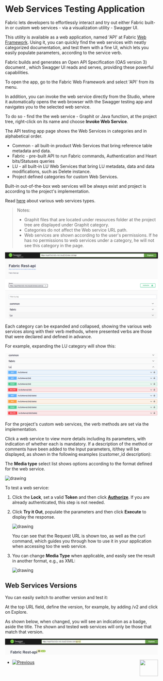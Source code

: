 # Web Services Testing Application

Fabric lets developers to effortlessly interact and try out either Fabric built-in or custom web services - via a visualization utility - Swagger UI.

This utility is available as a web application, named 'API' at Fabric [Web Framework]("/articles/30_web_framework/01_web_framework_overview.md" ). Using it, you can quickly find the web services with neatly categorized documentation, and test them with a fine UI, which lets you easily populate parameters, according to the service verb. 

Fabric builds and generates an Open API Specification (OAS version 3) document , which Swagger UI reads and serves, providing these powerful capabilities.

To open the app, go to the Fabric Web Framework and select 'API' from its menu.

<studio>

In addition, you can invoke the web service directly from the Studio, where it automatically opens the web browser with the Swagger testing app and navigates you to the selected web service.

To do so - find the the web service - Graphit or Java function, at the project tree, right-click on its name and choose **Invoke Web Service**.

</studio>



The API testing app page shows the Web Services in categories and in alphabetical order. 


   * Common - all built-in product Web Services that bring reference table metadata and data. 
   * Fabric - pre-built API to run Fabric commands, Authentication and Heart bits/Statuses queries   
   * LU - all built-in LU Web Services that bring LU metadata, data and data modifications, such as Delete instance.
   * Project defined categories for custom Web Services.

Built-in out-of-the-box web services will be always exist and project is according to the project's implementation. 

Read [here](01_web_services_overview.md) about various web services types.



> Notes: 
>
> * Graphit files that are located under resources folder at the project tree are displayed under Graphit category.
> * Categories do not affect the Web service URL path.
> * Web services are shown according to the user's permissions. If he has no permissions to web services under a category, he will not see this category in the page.



<img src="images/swagger_base.png" alt=""/>



Each category can be expanded and collapsed, showing the various web services along with their verb methods, where presented verbs are those that were declared and defined in advance. 

For example, expanding the LU category will show this:

<img src="images/swagger_LU.png" alt="drawing"/>

For the project's custom web services, the verb methods are set via the implementation. 



Click a web service to view more details including its parameters, with indication of whether each is mandatory. If a description of the method or comments have been added to the Input parameters, it/they will be displayed, as shown in the following examples (customer_id description):



The **Media type** select list shows options according to the format defined for the web service. 

<img src="images/Web-Service-Swagger-2.png" alt="drawing"/>



To test a web service:

1. Click the **Lock**, set a valid **Token** and then click [**Authorize**](/articles/17_fabric_credentials/02_fabric_credentials_commands.md#web-services-authorization). If you are already authenticated, this step is not needed. 

2. Click **Try it Out**, populate the parameters and then click **Execute** to display the response.

    <img src="images/Web-Service-Swagger-3.png" alt="drawing"/>

    You can see that the Request URL is shown too, as well as the curl command, which guides you through how to use it in your application when accessing too the web service.

3. You can change **Media Type** when applicable, and easily see the result in another format, e.g., as XML:

   <img src="images/Web-Service-Swagger-5.png" alt="drawing"/>



## Web Services Versions

You can easily switch to another version and test it: 

At the top URL field, define the version, for example, by adding /v2 and click on Explore. 

As shown below, when changed, you will see an indication as a badge, aside the title. The shown and tested web services will only be those that match that version.

   <img src="images/swagger_version_filter.png" alt="drawing"/>






*	[![Previous](/articles/images/Previous.png)](/articles/15_web_services_and_graphit/10_advanced_error_handling.md)[<img align="right" width="60" height="54" src="/articles/images/Next.png">](/articles/15_web_services_and_graphit/12_custom_ws_java_examples.md)


